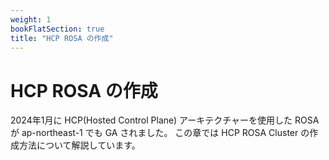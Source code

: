 ```yaml
---
weight: 1
bookFlatSection: true
title: "HCP ROSA の作成"
---
```


# HCP ROSA の作成

2024年1月に HCP(Hosted Control Plane) アーキテクチャーを使用した ROSA が ap-northeast-1 でも GA されました。 
この章では HCP ROSA Cluster の作成方法について解説しています。


